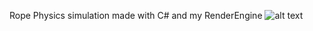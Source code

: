 Rope Physics simulation made with C# and my RenderEngine
![alt text](https://github.com/SuperMatejCZ/RopePhysics/blob/8848eb2/showcase.png?raw=true)
